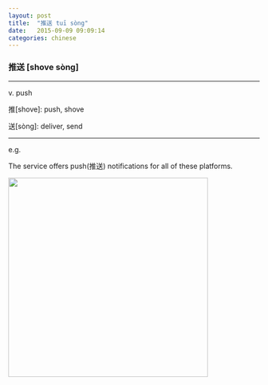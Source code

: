 ```yaml
---
layout: post
title:  "推送 tuī sòng"
date:   2015-09-09 09:09:14
categories: chinese
---
```

### 推送 [shove sòng]
-----------

v. push

推[shove]: push, shove

送[sòng]: deliver, send

-----------

e.g.

The service offers push(推送) notifications for all of these platforms.

<img width='400' src="/wombats-learning/images/push_notification.jpg"/>
